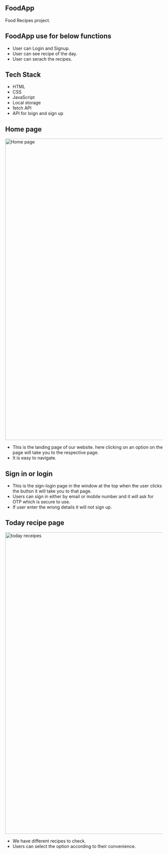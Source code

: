 ## FoodApp
Food Recipes project.

## FoodApp use for below functions
- User can Login and Signup.
- User can see recipe of the day.
- User can serach the recipes. 

## Tech Stack
- HTML
- CSS
- JavaScript
- Local storage
- fetch API
- API for loign and sign up

## Home page
<img width="961" alt="Home page" src="https://user-images.githubusercontent.com/101566029/185730880-f4f148a9-9013-4c48-afc6-7a88db2d2fde.png">

- This is the landing page of our website. here clicking on an option on the page will take you to the respective page.
- It is easy to navigate.



## Sign in or login

- This is the sign-login page in the window at the top when the user clicks the button it will take you to that page.
- Users can sign in either by email or mobile number and it will ask for OTP which is secure to use.
- If user enter the wrong details it will not sign up.


## Today recipe page
<img width="961" alt="today receipes" src="https://user-images.githubusercontent.com/101566029/185730900-6c22db43-8543-49c6-bdd7-c81a13553722.png">


- We have different recipes to check.
- Users can select the option according to their convenience.



